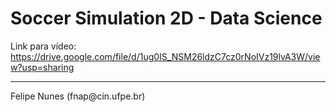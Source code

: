 # Soccer Simulation 2D - Data Science
Link para vídeo: https://drive.google.com/file/d/1ug0IS_NSM26ldzC7cz0rNoIVz19lvA3W/view?usp=sharing
<hr>
Felipe Nunes (fnap@cin.ufpe.br)
